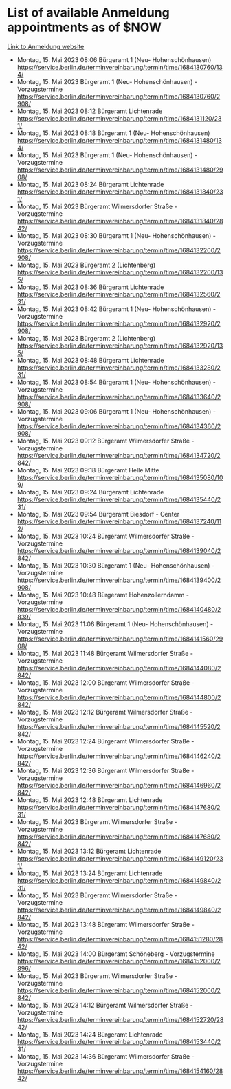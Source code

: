 # List of available Anmeldung appointments as of $NOW
[Link to Anmeldung website](https://service.berlin.de/terminvereinbarung/termin/tag.php?termin=1&anliegen[]=120686&dienstleisterlist=122210,122217,327316,122219,327312,122227,327314,122231,327346,122243,327348,122254,122252,329742,122260,329745,122262,329748,122271,327278,122273,327274,122277,327276,330436,122280,327294,122282,327290,122284,327292,122291,327270,122285,327266,122286,327264,122296,327268,150230,329760,122297,327286,122294,327284,122312,329763,122314,329775,122304,327330,122311,327334,122309,327332,317869,122281,327352,122279,329772,122283,122276,327324,122274,327326,122267,329766,122246,327318,122251,327320,122257,327322,122208,327298,122226,327300&herkunft=http%3A%2F%2Fservice.berlin.de%2Fdienstleistung%2F120686%2F)
- Montag, 15. Mai 2023 08:06 Bürgeramt 1 (Neu- Hohenschönhausen) https://service.berlin.de/terminvereinbarung/termin/time/1684130760/134/
- Montag, 15. Mai 2023  Bürgeramt 1 (Neu- Hohenschönhausen) - Vorzugstermine https://service.berlin.de/terminvereinbarung/termin/time/1684130760/2908/
- Montag, 15. Mai 2023 08:12 Bürgeramt Lichtenrade https://service.berlin.de/terminvereinbarung/termin/time/1684131120/231/
- Montag, 15. Mai 2023 08:18 Bürgeramt 1 (Neu- Hohenschönhausen) https://service.berlin.de/terminvereinbarung/termin/time/1684131480/134/
- Montag, 15. Mai 2023  Bürgeramt 1 (Neu- Hohenschönhausen) - Vorzugstermine https://service.berlin.de/terminvereinbarung/termin/time/1684131480/2908/
- Montag, 15. Mai 2023 08:24 Bürgeramt Lichtenrade https://service.berlin.de/terminvereinbarung/termin/time/1684131840/231/
- Montag, 15. Mai 2023  Bürgeramt Wilmersdorfer Straße - Vorzugstermine https://service.berlin.de/terminvereinbarung/termin/time/1684131840/2842/
- Montag, 15. Mai 2023 08:30 Bürgeramt 1 (Neu- Hohenschönhausen) - Vorzugstermine https://service.berlin.de/terminvereinbarung/termin/time/1684132200/2908/
- Montag, 15. Mai 2023  Bürgeramt 2 (Lichtenberg) https://service.berlin.de/terminvereinbarung/termin/time/1684132200/135/
- Montag, 15. Mai 2023 08:36 Bürgeramt Lichtenrade https://service.berlin.de/terminvereinbarung/termin/time/1684132560/231/
- Montag, 15. Mai 2023 08:42 Bürgeramt 1 (Neu- Hohenschönhausen) - Vorzugstermine https://service.berlin.de/terminvereinbarung/termin/time/1684132920/2908/
- Montag, 15. Mai 2023  Bürgeramt 2 (Lichtenberg) https://service.berlin.de/terminvereinbarung/termin/time/1684132920/135/
- Montag, 15. Mai 2023 08:48 Bürgeramt Lichtenrade https://service.berlin.de/terminvereinbarung/termin/time/1684133280/231/
- Montag, 15. Mai 2023 08:54 Bürgeramt 1 (Neu- Hohenschönhausen) - Vorzugstermine https://service.berlin.de/terminvereinbarung/termin/time/1684133640/2908/
- Montag, 15. Mai 2023 09:06 Bürgeramt 1 (Neu- Hohenschönhausen) - Vorzugstermine https://service.berlin.de/terminvereinbarung/termin/time/1684134360/2908/
- Montag, 15. Mai 2023 09:12 Bürgeramt Wilmersdorfer Straße - Vorzugstermine https://service.berlin.de/terminvereinbarung/termin/time/1684134720/2842/
- Montag, 15. Mai 2023 09:18 Bürgeramt Helle Mitte https://service.berlin.de/terminvereinbarung/termin/time/1684135080/109/
- Montag, 15. Mai 2023 09:24 Bürgeramt Lichtenrade https://service.berlin.de/terminvereinbarung/termin/time/1684135440/231/
- Montag, 15. Mai 2023 09:54 Bürgeramt Biesdorf - Center https://service.berlin.de/terminvereinbarung/termin/time/1684137240/112/
- Montag, 15. Mai 2023 10:24 Bürgeramt Wilmersdorfer Straße - Vorzugstermine https://service.berlin.de/terminvereinbarung/termin/time/1684139040/2842/
- Montag, 15. Mai 2023 10:30 Bürgeramt 1 (Neu- Hohenschönhausen) - Vorzugstermine https://service.berlin.de/terminvereinbarung/termin/time/1684139400/2908/
- Montag, 15. Mai 2023 10:48 Bürgeramt Hohenzollerndamm - Vorzugstermine https://service.berlin.de/terminvereinbarung/termin/time/1684140480/2839/
- Montag, 15. Mai 2023 11:06 Bürgeramt 1 (Neu- Hohenschönhausen) - Vorzugstermine https://service.berlin.de/terminvereinbarung/termin/time/1684141560/2908/
- Montag, 15. Mai 2023 11:48 Bürgeramt Wilmersdorfer Straße - Vorzugstermine https://service.berlin.de/terminvereinbarung/termin/time/1684144080/2842/
- Montag, 15. Mai 2023 12:00 Bürgeramt Wilmersdorfer Straße - Vorzugstermine https://service.berlin.de/terminvereinbarung/termin/time/1684144800/2842/
- Montag, 15. Mai 2023 12:12 Bürgeramt Wilmersdorfer Straße - Vorzugstermine https://service.berlin.de/terminvereinbarung/termin/time/1684145520/2842/
- Montag, 15. Mai 2023 12:24 Bürgeramt Wilmersdorfer Straße - Vorzugstermine https://service.berlin.de/terminvereinbarung/termin/time/1684146240/2842/
- Montag, 15. Mai 2023 12:36 Bürgeramt Wilmersdorfer Straße - Vorzugstermine https://service.berlin.de/terminvereinbarung/termin/time/1684146960/2842/
- Montag, 15. Mai 2023 12:48 Bürgeramt Lichtenrade https://service.berlin.de/terminvereinbarung/termin/time/1684147680/231/
- Montag, 15. Mai 2023  Bürgeramt Wilmersdorfer Straße - Vorzugstermine https://service.berlin.de/terminvereinbarung/termin/time/1684147680/2842/
- Montag, 15. Mai 2023 13:12 Bürgeramt Lichtenrade https://service.berlin.de/terminvereinbarung/termin/time/1684149120/231/
- Montag, 15. Mai 2023 13:24 Bürgeramt Lichtenrade https://service.berlin.de/terminvereinbarung/termin/time/1684149840/231/
- Montag, 15. Mai 2023  Bürgeramt Wilmersdorfer Straße - Vorzugstermine https://service.berlin.de/terminvereinbarung/termin/time/1684149840/2842/
- Montag, 15. Mai 2023 13:48 Bürgeramt Wilmersdorfer Straße - Vorzugstermine https://service.berlin.de/terminvereinbarung/termin/time/1684151280/2842/
- Montag, 15. Mai 2023 14:00 Bürgeramt Schöneberg - Vorzugstermine https://service.berlin.de/terminvereinbarung/termin/time/1684152000/2896/
- Montag, 15. Mai 2023  Bürgeramt Wilmersdorfer Straße - Vorzugstermine https://service.berlin.de/terminvereinbarung/termin/time/1684152000/2842/
- Montag, 15. Mai 2023 14:12 Bürgeramt Wilmersdorfer Straße - Vorzugstermine https://service.berlin.de/terminvereinbarung/termin/time/1684152720/2842/
- Montag, 15. Mai 2023 14:24 Bürgeramt Lichtenrade https://service.berlin.de/terminvereinbarung/termin/time/1684153440/231/
- Montag, 15. Mai 2023 14:36 Bürgeramt Wilmersdorfer Straße - Vorzugstermine https://service.berlin.de/terminvereinbarung/termin/time/1684154160/2842/
